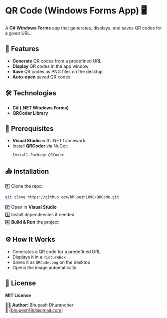 # QR Code (Windows Forms App) 🖥️

A **C# Windows Forms** app that generates, displays, and saves QR codes for a given URL.

## 🚀 Features  
- **Generate** QR codes from a predefined URL  
- **Display** QR codes in the app window  
- **Save** QR codes as PNG files on the desktop  
- **Auto-open** saved QR codes  

## 🛠️ Technologies  
- **C# (.NET Windows Forms)**  
- **QRCoder Library**  

## 📌 Prerequisites  
- **Visual Studio** with .NET framework  
- Install **QRCoder** via NuGet:  
  ```sh
  Install-Package QRCoder
  ```

## 📥 Installation  
1️⃣ Clone the repo:  
   ```sh
   git clone https://github.com/bhupesh1898/QRCode.git
   ```
2️⃣ Open in **Visual Studio**  
3️⃣ Install dependencies if needed  
4️⃣ **Build & Run** the project  

## ⚙️ How It Works  
- Generates a QR code for a predefined URL  
- Displays it in a `PictureBox`  
- Saves it as `QRCode.png` on the desktop  
- Opens the image automatically  

## 📜 License  
**MIT License**  

👨‍💻 **Author:** Bhupesh Dhurandher  
📧 [bhupesh18d@gmail.com] 
